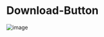 # Download-Button
![image](https://github.com/MagicBlind/Download-Button/blob/master/GIFName.gif )   
